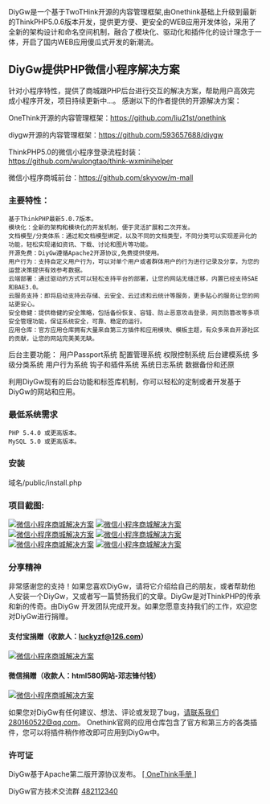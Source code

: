 DiyGw是一个基于TwoTHink开源的内容管理框架,由Onethink基础上升级到最新的ThinkPHP5.0.6版本开发，提供更方便、更安全的WEB应用开发体验，采用了全新的架构设计和命名空间机制，融合了模块化、驱动化和插件化的设计理念于一体，开启了国内WEB应用傻瓜式开发的新潮流。 

## DiyGw提供PHP微信小程序解决方案
针对小程序特性，提供了商城跟PHP后台进行交互的解决方案，帮助用户高效完成小程序开发，项目持续更新中...。
感谢以下的作者提供的开源解决方案：

OneThink开源的内容管理框架：https://github.com/liu21st/onethink

diygw开源的内容管理框架：https://github.com/593657688/diygw

ThinkPHP5.0的微信小程序登录流程封装：https://github.com/wulongtao/think-wxminihelper

微信小程序商城前台：https://github.com/skyvow/m-mall

### 主要特性：
    基于ThinkPHP最新5.0.7版本。
    模块化：全新的架构和模块化的开发机制，便于灵活扩展和二次开发。
    文档模型/分类体系：通过和文档模型绑定，以及不同的文档类型，不同分类可以实现差异化的功能，轻松实现诸如资讯、下载、讨论和图片等功能。
    开源免费：DiyGw遵循Apache2开源协议,免费提供使用。
    用户行为：支持自定义用户行为，可以对单个用户或者群体用户的行为进行记录及分享，为您的运营决策提供有效参考数据。
    云端部署：通过驱动的方式可以轻松支持平台的部署，让您的网站无缝迁移，内置已经支持SAE和BAE3.0。
    云服务支持：即将启动支持云存储、云安全、云过滤和云统计等服务，更多贴心的服务让您的网站更安心。
    安全稳健：提供稳健的安全策略，包括备份恢复、容错、防止恶意攻击登录，网页防篡改等多项安全管理功能，保证系统安全，可靠、稳定的运行。
    应用仓库：官方应用仓库拥有大量来自第三方插件和应用模块、模板主题，有众多来自开源社区的贡献，让您的网站完美美无缺。

后台主要功能：
    用户Passport系统
    配置管理系统
    权限控制系统
    后台建模系统
    多级分类系统
    用户行为系统
    钩子和插件系统
    系统日志系统
    数据备份和还原

利用DiyGw现有的后台功能和标签库机制，你可以轻松的定制或者开发基于DiyGw的网站和应用。

### 最低系统需求

    PHP 5.4.0 或更高版本。
    MySQL 5.0 或更高版本。

### 安装

   域名/public/install.php

### 项目截图:
[![微信小程序商城解决方案](http://lib.diygw.com/upload/1/image/20170512/1.png "微信小程序商城解决方案")](http://www.diygw.com "微信小程序商城解决方案")
[![微信小程序商城解决方案](http://lib.diygw.com/upload/1/image/20170512/2.png "微信小程序商城解决方案")](http://www.diygw.com "微信小程序商城解决方案")
[![微信小程序商城解决方案](http://lib.diygw.com/upload/1/image/20170512/3.png "微信小程序商城解决方案")](http://www.diygw.com "微信小程序商城解决方案")
[![微信小程序商城解决方案](http://lib.diygw.com/upload/1/image/20170512/4.png "微信小程序商城解决方案")](http://www.diygw.com "微信小程序商城解决方案")
[![微信小程序商城解决方案](http://lib.diygw.com/upload/1/image/20170512/5.png "微信小程序商城解决方案")](http://www.diygw.com "微信小程序商城解决方案")
[![微信小程序商城解决方案](http://lib.diygw.com/upload/1/image/20170512/6.png "微信小程序商城解决方案")](http://www.diygw.com "微信小程序商城解决方案")

### 分享精神

非常感谢您的支持！如果您喜欢DiyGw，请将它介绍给自己的朋友，或者帮助他人安装一个DiyGw，又或者写一篇赞扬我们的文章。DiyGw是对ThinkPHP的传承和新的传奇。由DiyGw 开发团队完成开发。如果您愿意支持我们的工作，欢迎您对DiyGw进行捐赠。
#### 支付宝捐赠（收款人：luckyzf@126.com）
[![微信小程序商城解决方案](http://static.html580.com/assets/images/alipay.gif "微信小程序商城解决方案")](http://www.diygw.com "微信小程序商城解决方案")

#### 微信捐赠（收款人：html580网站-邓志锋付钱）
[![微信小程序商城解决方案](http://static.html580.com/assets/images/weixin-pay.gif "微信小程序商城解决方案")](http://www.diygw.com "微信小程序商城解决方案")



如果您对DiyGw有任何建议、想法、评论或发现了bug，请联系我们280160522@qq.com。
Onethink官网的应用仓库包含了官方和第三方的各类插件，您可以将插件稍作修改即可应用到DiyGw中。

### 许可证

DiyGw基于Apache第二版开源协议发布。
[[ OneThink手册 ]](http://document.onethink.cn/manual_1_0.html) 

DiyGw官方技术交流群 [482112340](https://jq.qq.com/?_wv=1027&k=48Dm8gg)



 
